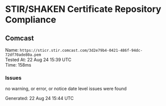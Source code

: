 # STIR/SHAKEN Certificate Repository Compliance

## Comcast

Name: `https://sticr.stir.comcast.com/3d2e79b4-0421-486f-94dc-72df70ade80a.pem`\
Tested At: 22 Aug 24 15:39 UTC\
Time: 158ms

### Issues

no warning, or error, or notice date level issues were found

Generated: 22 Aug 24 15:44 UTC